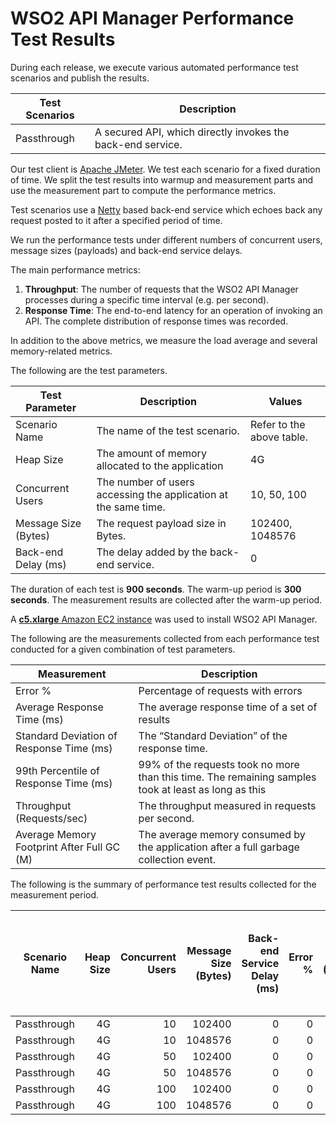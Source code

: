 # WSO2 API Manager Performance Test Results

During each release, we execute various automated performance test scenarios and publish the results.

| Test Scenarios | Description |
| --- | --- |
| Passthrough | A secured API, which directly invokes the back-end service. |

Our test client is [Apache JMeter](https://jmeter.apache.org/index.html). We test each scenario for a fixed duration of
time. We split the test results into warmup and measurement parts and use the measurement part to compute the
performance metrics.

Test scenarios use a [Netty](https://netty.io/) based back-end service which echoes back any request
posted to it after a specified period of time.

We run the performance tests under different numbers of concurrent users, message sizes (payloads) and back-end service
delays.

The main performance metrics:

1. **Throughput**: The number of requests that the WSO2 API Manager processes during a specific time interval (e.g. per second).
2. **Response Time**: The end-to-end latency for an operation of invoking an API. The complete distribution of response times was recorded.

In addition to the above metrics, we measure the load average and several memory-related metrics.

The following are the test parameters.

| Test Parameter | Description | Values |
| --- | --- | --- |
| Scenario Name | The name of the test scenario. | Refer to the above table. |
| Heap Size | The amount of memory allocated to the application | 4G |
| Concurrent Users | The number of users accessing the application at the same time. | 10, 50, 100 |
| Message Size (Bytes) | The request payload size in Bytes. | 102400, 1048576 |
| Back-end Delay (ms) | The delay added by the back-end service. | 0 |

The duration of each test is **900 seconds**. The warm-up period is **300 seconds**.
The measurement results are collected after the warm-up period.

A [**c5.xlarge** Amazon EC2 instance](https://aws.amazon.com/ec2/instance-types/) was used to install WSO2 API Manager.

The following are the measurements collected from each performance test conducted for a given combination of
test parameters.

| Measurement | Description |
| --- | --- |
| Error % | Percentage of requests with errors |
| Average Response Time (ms) | The average response time of a set of results |
| Standard Deviation of Response Time (ms) | The “Standard Deviation” of the response time. |
| 99th Percentile of Response Time (ms) | 99% of the requests took no more than this time. The remaining samples took at least as long as this |
| Throughput (Requests/sec) | The throughput measured in requests per second. |
| Average Memory Footprint After Full GC (M) | The average memory consumed by the application after a full garbage collection event. |

The following is the summary of performance test results collected for the measurement period.

|  Scenario Name | Heap Size | Concurrent Users | Message Size (Bytes) | Back-end Service Delay (ms) | Error % | Throughput (Requests/sec) | Average Response Time (ms) | Standard Deviation of Response Time (ms) | 99th Percentile of Response Time (ms) | WSO2 API Manager GC Throughput (%) | Average WSO2 API Manager Memory Footprint After Full GC (M) |
|---|---:|---:|---:|---:|---:|---:|---:|---:|---:|---:|---:|
|  Passthrough | 4G | 10 | 102400 | 0 | 0 | 1729.3 | 5.74 | 8.03 | 12 | 98.18 |  |
|  Passthrough | 4G | 10 | 1048576 | 0 | 0 | 265.43 | 37.61 | 24.45 | 71 | 99.32 |  |
|  Passthrough | 4G | 50 | 102400 | 0 | 0 | 1847.38 | 27 | 12.25 | 60 | 97.97 |  |
|  Passthrough | 4G | 50 | 1048576 | 0 | 0 | 263.55 | 189.64 | 38.94 | 335 | 99.34 |  |
|  Passthrough | 4G | 100 | 102400 | 0 | 0 | 1846.5 | 54.07 | 19.57 | 120 | 98.07 |  |
|  Passthrough | 4G | 100 | 1048576 | 0 | 0 | 251.93 | 397.17 | 59.84 | 643 | 99.34 |  |
